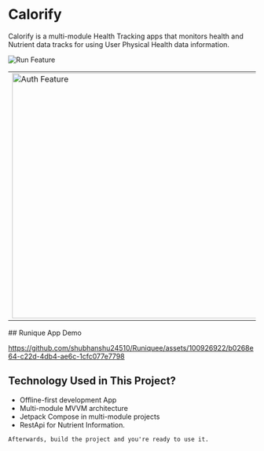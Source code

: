 # Calorify

Calorify is a multi-module Health Tracking apps that monitors health and Nutrient data tracks for using User Physical Health data information.

![Run Feature](https://pl-coding.com/wp-content/uploads/2024/04/run-feature.png)
<table>
  <tr>
    <td>
      <img src="https://pl-coding.com/wp-content/uploads/2024/04/auth-feature.png" alt="Auth Feature" width="500"/>
    </td>
    <td>
      <img src="https://pl-coding.com/wp-content/uploads/2024/04/phone-watch-mockup.png" alt="Phone Watch Mockup" width="300"/>
    </td>
  </tr>
</table>
## Runique App Demo

https://github.com/shubhanshu24510/Runiquee/assets/100926922/b0268e64-c22d-4db4-ae6c-1cfc077e7798
 
## Technology Used in This Project?
- Offline-first development App
- Multi-module MVVM architecture
- Jetpack Compose in multi-module projects
- RestApi for Nutrient Information.
```
Afterwards, build the project and you're ready to use it.
